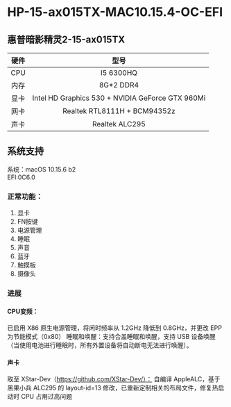 # HP-15-ax015TX-MAC10.15.4-OC-EFI
## 惠普暗影精灵2-15-ax015TX  
| 硬件| 型号|   
| :----: | :----: |
| CPU | I5 6300HQ |    
|内存 | 8G*2 DDR4 |     
|显卡| Intel HD Graphics 530 + NVIDIA GeForce GTX 960Mi |     
|网卡| Realtek RTL8111H + BCM94352z |     
|声卡| Realtek ALC295  |   
## 系统支持
系统：macOS 10.15.6 b2  
EFI:0C6.0  
### 正常功能：  
1. 显卡
2. FN按键
3. 电源管理
4. 睡眠
5. 声音
6. 蓝牙
7. 触摸板
8. 摄像头

### 进展
#### CPU变频：  
已启用 X86 原生电源管理，将闲时频率从 1.2GHz 降低到 0.8GHz，并更改 EPP 为节能模式（0x80）
睡眠和唤醒：支持合盖睡眠和唤醒，支持 USB 设备唤醒（当使用电池进行睡眠时，所有外置设备将自动断电无法进行唤醒）。
#### 声卡  
取至 XStar-Dev（https://github.com/XStar-Dev/）：
自编译 AppleALC，基于黑果小兵 ALC295 的 layout-id=13 修改，已重新定制相关的布局文件，修复热启动时 CPU 占用过高问题

